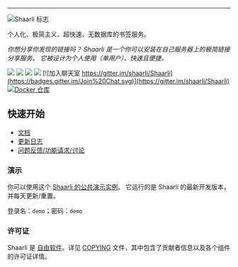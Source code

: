 ---
![Shaarli 标志](doc/md/images/doc-logo.png)

个人化、极简主义、超快速、无数据库的书签服务。

_你想分享你发现的链接吗？_
_Shaarli 是一个你可以安装在自己服务器上的极简链接分享服务。_
_它被设计为个人使用（单用户）、快速且便捷。_

[![](https://img.shields.io/badge/release-v0.14.0-blue.svg)](https://github.com/shaarli/Shaarli/releases/tag/v0.14.0)
[![](https://img.shields.io/badge/master-v0.14.x-blue.svg)](https://github.com/shaarli/Shaarli)
[![](https://github.com/shaarli/Shaarli/actions/workflows/ci.yml/badge.svg)](https://github.com/shaarli/Shaarli/actions)
[![](https://github.com/shaarli/Shaarli/actions/workflows/trivy-release.yml/badge.svg)](https://github.com/shaarli/Shaarli/actions)
[![加入聊天室 https://gitter.im/shaarli/Shaarli](https://badges.gitter.im/Join%20Chat.svg)](https://gitter.im/shaarli/Shaarli)
[![Docker 仓库](https://img.shields.io/docker/pulls/shaarli/shaarli.svg)](https://github.com/shaarli/Shaarli/pkgs/container/shaarli)

## 快速开始

- [文档](https://shaarli.readthedocs.io)
- [更新日志](CHANGELOG.md)
- [问题反馈/功能请求/讨论](https://github.com/shaarli/Shaarli/issues/)

### 演示

你可以使用这个 [Shaarli 的公共演示实例](https://demo.shaarli.org)。
它运行的是 Shaarli 的最新开发版本，并每天更新/重置。

登录名：`demo`；密码：`demo`

### 许可证

Shaarli 是 [自由软件](http://zh.wikipedia.org/wiki/自由软件)。详见 [COPYING](COPYING) 文件，其中包含了贡献者信息以及各个组件的许可证详情。